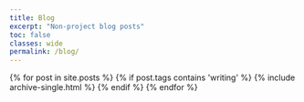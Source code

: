 ```yaml
---
title: Blog
excerpt: "Non-project blog posts"
toc: false
classes: wide
permalink: /blog/
---
```


{% for post in site.posts %}
  {% if post.tags contains 'writing' %}
    {% include archive-single.html %}
  {% endif %}
{% endfor %}

